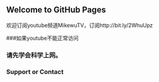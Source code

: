 ## Welcome to GitHub Pages
欢迎订阅youtube频道MikewuTV，订阅http://bit.ly/2WhuUpz



###如果youtube不能正常访问
### 请先学会科学上网。
### Support or Contact


